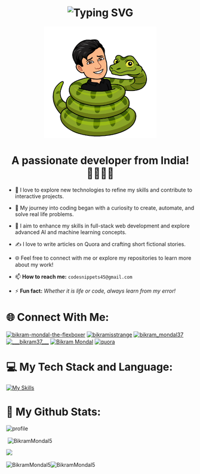 <h1 align="center"> 
  <img src="https://readme-typing-svg.demolab.com?font=Fira+Code&weight=600&size=30&duration=3000&pause=1000&color=00FF00&center=true&vCenter=true&width=500&height=50&lines=%F0%9F%91%8B+Hey+developers!;I'm+Bikram+Mondal" alt="Typing SVG" />
</h1>

<p align="center">
  <img src="python.png" alt="python image" width="300">
</p>

<h1 align="center">A passionate developer from India! 🧑‍💻🇮🇳</h1>

- 🍁 I love to explore new technologies to refine my skills and contribute to interactive projects.
- 🌟 My journey into coding began with a curiosity to create, automate, and solve real life problems.
- 🚀 I aim to enhance my skills in full-stack web development and explore advanced AI and machine learning concepts.
- ✍️ I love to write articles on Quora and crafting short fictional stories.
- 🌐 Feel free to connect with me or explore my repositories to learn more about my work!

- 📫 **How to reach me:**
  `codesnippets45@gmail.com`

- ⚡ **Fun fact:** *Whether it is life or code, always learn from my error!*

# 🌐 Connect With Me:
<p align="left">
<a href="https://codepen.io/bikram-mondal-the-flexboxer" target="blank"><img align="center" src="https://raw.githubusercontent.com/rahuldkjain/github-profile-readme-generator/master/src/images/icons/Social/codepen.svg" alt="bikram-mondal-the-flexboxer" height="30" width="40" /></a>
<a href="https://www.hackerrank.com/bikramisstrange" target="blank"><img align="center" src="https://raw.githubusercontent.com/rahuldkjain/github-profile-readme-generator/master/src/images/icons/Social/hackerrank.svg" alt="bikramisstrange" height="30" width="40" /></a>
<a href="https://instagram.com/bikram_mondal37" target="blank"><img align="center" src="https://raw.githubusercontent.com/rahuldkjain/github-profile-readme-generator/master/src/images/icons/Social/instagram.svg" alt="bikram_mondal37" height="30" width="40" /></a>
<a href="https://kaggle.com/___bikram37___" target="blank"><img align="center" src="https://raw.githubusercontent.com/rahuldkjain/github-profile-readme-generator/master/src/images/icons/Social/kaggle.svg" alt="___bikram37___" height="30" width="40" /></a>
<a href="https://www.linkedin.com/in/bikram-mondal-a2bb18343" target="blank"><img align="center" src="https://raw.githubusercontent.com/rahuldkjain/github-profile-readme-generator/master/src/images/icons/Social/linked-in-alt.svg" alt="Bikram Mondal" height="30" width="40" /></a>
<a href="https://www.quora.com/profile/Bikram-Mondal-199" target="blank"><img align="center" src="https://www.vectorlogo.zone/logos/quora/quora-icon.svg" alt="quora" height="30" width="40" /></a>
</p>

# 💻 My Tech Stack and Language:
[![My Skills](https://skillicons.dev/icons?i=anaconda,androidstudio,bash,bootstrap,c,codepen,css,figma,flask,flutter,gcp,git,github,html,js,kali,linux,nextjs,nodejs,opencv,postman,python,r,react,sklearn,supabase,tailwind,threejs,typescript,vscode&perline=12)](https://skillicons.dev)

# 🍁 My Github Stats:

![](https://github-stats-alpha.vercel.app/api?username=BikramMondal5&cc=141321&tc=A9FEF7&ic=F8D847&bc=fff "profile")

<p>&nbsp;<img align="center" src="https://github-readme-stats.vercel.app/api?username=BikramMondal5&show_icons=true&theme=highcontrast&locale=en" alt="BikramMondal5" />
</p>

![](http://github-profile-summary-cards.vercel.app/api/cards/profile-details?username=BikramMondal5&theme=radical)

<p><img align="left" src="https://github-readme-stats.vercel.app/api/top-langs?username=BikramMondal5&show_icons=true&theme=highcontrast&locale=en&layout=compact" alt="BikramMondal5" /></p>

<p align="left"><img src="https://github-trophies.vercel.app/?username=BikramMondal5&theme=radical" alt="BikramMondal5" />
</p>
